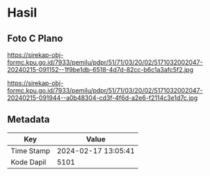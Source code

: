 # Hasil

## Foto C Plano

https://sirekap-obj-formc.kpu.go.id/7933/pemilu/pdpr/51/71/03/20/02/5171032002047-20240215-091152--1f9be1db-6518-4d7d-82cc-b6c1a3afc5f2.jpg

https://sirekap-obj-formc.kpu.go.id/7933/pemilu/pdpr/51/71/03/20/02/5171032002047-20240215-091944--a0b48304-cd3f-4f6d-a2e6-f2114c3e1d7c.jpg


## Metadata

| Key        | Value               |
| ---------- | ------------------- |
| Time Stamp | 2024-02-17 13:05:41 |
| Kode Dapil | 5101                |



